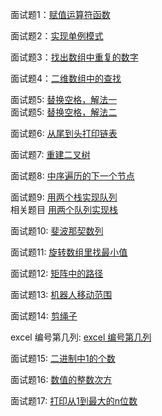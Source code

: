 

面试题1：<a href="https://github.com/yiouejv/blog/blob/master/docs/%E5%89%91%E6%8C%87offer/codes/CMyString.cpp">赋值运算符函数</a>

面试题2：<a href="https://github.com/yiouejv/blog/blob/master/docs/%E5%89%91%E6%8C%87offer/codes/singleton.cpp">实现单例模式</a>

面试题3：<a href="https://github.com/yiouejv/blog/blob/master/docs/%E5%89%91%E6%8C%87offer/codes/array_repeat.cpp">找出数组中重复的数字</a>

面试题4：<a href="https://github.com/yiouejv/blog/blob/master/docs/%E5%89%91%E6%8C%87offer/codes/find_number_in_2D_array.cpp">二维数组中的查找</a>

面试题5: <a href="https://github.com/yiouejv/blog/blob/master/docs/%E5%89%91%E6%8C%87offer/codes/string_blank_replace1.cpp">替换空格，解法一</a>   
面试题5: <a href="https://github.com/yiouejv/blog/blob/master/docs/%E5%89%91%E6%8C%87offer/codes/string_blank_replace2.cpp">替换空格，解法二</a>

面试题6: <a href="https://github.com/yiouejv/blog/blob/master/docs/%E5%89%91%E6%8C%87offer/codes/PrintListReversed1.cpp">从尾到头打印链表</a>

面试题7: <a href="https://github.com/yiouejv/blog/blob/master/docs/%E5%89%91%E6%8C%87offer/codes/BuildTree.cpp">重建二叉树</a>

面试题8: <a href="https://github.com/yiouejv/blog/blob/master/docs/%E5%89%91%E6%8C%87offer/codes/InOrderNodeNext.cpp">中序遍历的下一个节点</a>

面试题9: <a href="https://github.com/yiouejv/blog/blob/master/docs/%E5%89%91%E6%8C%87offer/codes/stackBuildQueue.cpp">用两个栈实现队列</a>   
相关题目 <a href="https://github.com/yiouejv/blog/blob/master/docs/%E5%89%91%E6%8C%87offer/codes/QueueBuildStack.cpp">用两个队列实现栈</a>

面试题10: <a href="https://github.com/yiouejv/blog/blob/master/docs/%E5%89%91%E6%8C%87offer/codes/Fibo.cpp">斐波那契数列</a>   

面试题11: <a href="https://github.com/yiouejv/blog/blob/master/docs/%E5%89%91%E6%8C%87offer/codes/FindRotatedArrayMin.cpp">旋转数组里找最小值</a> 

面试题12: <a href="https://github.com/yiouejv/blog/blob/master/docs/%E5%89%91%E6%8C%87offer/codes/StringPathInMatrix.cpp">矩阵中的路径</a> 

面试题13: <a href="https://github.com/yiouejv/blog/blob/master/docs/%E5%89%91%E6%8C%87offer/codes/RobotActionRange.cpp">机器人移动范围</a> 

面试题14: <a href="https://github.com/yiouejv/blog/blob/master/docs/%E5%89%91%E6%8C%87offer/codes/cutLine.cpp">剪绳子</a> 

excel 编号第几列: <a href="https://github.com/yiouejv/blog/blob/master/docs/%E5%89%91%E6%8C%87offer/codes/excelCol.cpp">excel 编号第几列</a> 

面试题15: <a href="https://github.com/yiouejv/blog/blob/master/docs/%E5%89%91%E6%8C%87offer/codes/BinaryCountOne.cpp">二进制中1的个数</a> 

面试题16: <a href="https://github.com/yiouejv/blog/blob/master/docs/%E5%89%91%E6%8C%87offer/codes/power.cpp">数值的整数次方</a> 

面试题17: <a href="https://github.com/yiouejv/blog/blob/master/docs/%E5%89%91%E6%8C%87offer/codes/printNum.cpp">打印从1到最大的n位数</a> 















